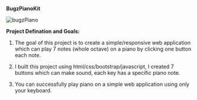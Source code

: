 **BugzPianoKit**

![bugzPiano](https://user-images.githubusercontent.com/56269124/191904002-2f943532-621d-4fd7-a14f-9fbcc6857b57.png)

**Project Defination and Goals:**

1) The goal of this project is to create a simple/responsive web application which can play 7 notes (whole octave) on a piano by clicking one button each note.

2) I built this project using html/css/bootstrap/javascript, I created 7 buttons which can make sound, each key has a specific piano note.

3) You can successfully play piano on a simple web application using only your keyboard.
